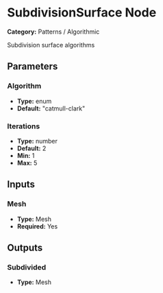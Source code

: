 
# SubdivisionSurface Node

**Category:** Patterns / Algorithmic

Subdivision surface algorithms

## Parameters


### Algorithm
- **Type:** enum
- **Default:** "catmull-clark"





### Iterations
- **Type:** number
- **Default:** 2
- **Min:** 1
- **Max:** 5



## Inputs


### Mesh
- **Type:** Mesh
- **Required:** Yes



## Outputs


### Subdivided
- **Type:** Mesh




